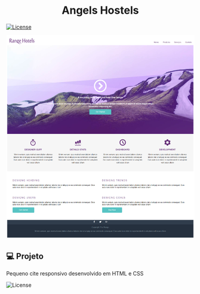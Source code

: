 <h1 align="center">
   Angels Hostels
</h1
   
<p align="center">
  <a href="https://github.com/marlonandrei777/Responsive-Angels-Hostels/blob/main/LICENSE.md"><img alt="License" src="https://img.shields.io/apm/l/LISENCE.md?color=000000&label=lisence&logo=licence.md&logoColor=612674&style=plastic"></a>
</p>

![](images/127.0.0.1_5500_project-responsive_index.html.png)

## 💻 Projeto

Pequeno cite responsivo desenvolvido em HTML e CSS

<img alt="License" src="https://img.shields.io/static/v1?label=license&message=MIT&color=612674&labelColor=000000">
